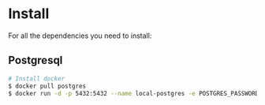 # Install

For all the dependencies you need to install:

## Postgresql

```bash
# Install docker
$ docker pull postgres
$ docker run -d -p 5432:5432 --name local-postgres -e POSTGRES_PASSWORD=localhost postgres
```

